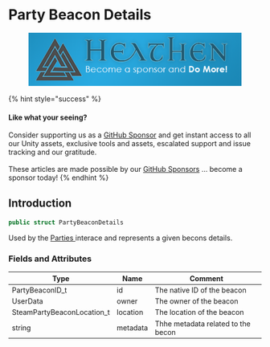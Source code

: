 # Party Beacon Details

<figure><img src="../../../.gitbook/assets/512x128 Sponsor Banner.png" alt="Become a sponsor and Do More"><figcaption></figcaption></figure>

{% hint style="success" %}
#### Like what your seeing?

Consider supporting us as a [GitHub Sponsor](../../../) and get instant access to all our Unity assets, exclusive tools and assets, escalated support and issue tracking and our gratitude.\
\
These articles are made possible by our [GitHub Sponsors](https://github.com/sponsors/heathen-engineering) ... become a sponsor today!
{% endhint %}

## Introduction

```csharp
public struct PartyBeaconDetails
```

Used by the [Parties ](../api/parties.md)interace and represents a given becons details.

### Fields and Attributes

| Type                        | Name     | Comment                            |
| --------------------------- | -------- | ---------------------------------- |
| PartyBeaconID\_t            | id       | The native ID of the beacon        |
| UserData                    | owner    | The owner of the beacon            |
| SteamPartyBeaconLocation\_t | location | The  location of the beacon        |
| string                      | metadata | Thhe metadata related to the becon |

